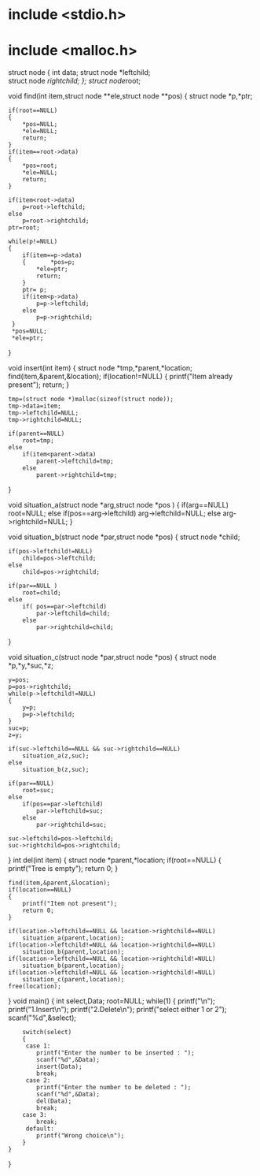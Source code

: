 # include <stdio.h>
# include <malloc.h>

struct node
{
	int data;
	struct node *leftchild;                       
	struct node *rightchild;
};
struct node*root;

void find(int item,struct node **ele,struct node **pos)
{
	struct node *p,*ptr;

	if(root==NULL)  
	{
		*pos=NULL;
		*ele=NULL;
		return;
	}
	if(item==root->data) 
	{
		*pos=root;
		*ele=NULL;
		return;
	}
	
	if(item<root->data)
		p=root->leftchild;
	else
		p=root->rightchild;
	ptr=root;

	while(p!=NULL)
	{
		if(item==p->data)
		{       *pos=p;
			*ele=ptr;
			return;
		}
		ptr= p;
		if(item<p->data)
			p=p->leftchild;
		else
			p=p->rightchild;
	 }
	 *pos=NULL;   
	 *ele=ptr;
}

void insert(int item)
{       struct node *tmp,*parent,*location;
	find(item,&parent,&location);
	if(location!=NULL)
	{
		printf("Item already present");
		return;
	}

	tmp=(struct node *)malloc(sizeof(struct node));
	tmp->data=item;
	tmp->leftchild=NULL;
	tmp->rightchild=NULL;

	if(parent==NULL)
		root=tmp;
	else
		if(item<parent->data)
			parent->leftchild=tmp;
		else
			parent->rightchild=tmp;
}


void situation_a(struct node *arg,struct node *pos )
{
	if(arg==NULL) 
		root=NULL;
	else
		if(pos==arg->leftchild)
			arg->leftchild=NULL;
		else
			arg->rightchild=NULL;
}

void situation_b(struct node *par,struct node *pos)
{
	struct node *child;

	
	if(pos->leftchild!=NULL) 
		child=pos->leftchild;
	else                
		child=pos->rightchild;

	if(par==NULL )   
		root=child;
	else
		if( pos==par->leftchild)   
			par->leftchild=child;
		else                  
			par->rightchild=child;
}

void situation_c(struct node *par,struct node *pos)
{
	struct node *p,*y,*suc,*z;            


	y=pos;
	p=pos->rightchild;
	while(p->leftchild!=NULL)
	{
		y=p;
		p=p->leftchild;
	}
	suc=p;
	z=y;

	if(suc->leftchild==NULL && suc->rightchild==NULL)
		situation_a(z,suc);
	else
		situation_b(z,suc);

	if(par==NULL) 
		root=suc;
	else
		if(pos==par->leftchild)
			par->leftchild=suc;
		else
			par->rightchild=suc;

	suc->leftchild=pos->leftchild;
	suc->rightchild=pos->rightchild;
}
int del(int item)
{
	struct node *parent,*location;
	if(root==NULL)
	{
		printf("Tree is empty");
		return 0;
	}

	find(item,&parent,&location);
	if(location==NULL)
	{
		printf("Item not present");
		return 0;
	}

	if(location->leftchild==NULL && location->rightchild==NULL)
		situation_a(parent,location);
	if(location->leftchild!=NULL && location->rightchild==NULL)
		situation_b(parent,location);
	if(location->leftchild==NULL && location->rightchild!=NULL)
		situation_b(parent,location);
	if(location->leftchild!=NULL && location->rightchild!=NULL)
		situation_c(parent,location);
	free(location);
}
void main()
{
	int select,Data;
	root=NULL;
	while(1)
	{
		printf("\n");
		printf("1.Insert\n");
		printf("2.Delete\n");
		printf("select either 1 or 2");
		scanf("%d",&select);

		switch(select)
		{
		 case 1:
			printf("Enter the number to be inserted : ");
			scanf("%d",&Data);
			insert(Data);
			break;
		 case 2:
			printf("Enter the number to be deleted : ");
			scanf("%d",&Data);
			del(Data);
			break;
		case 3:
            break;
		 default:
			printf("Wrong choice\n");
		}
	}
}
